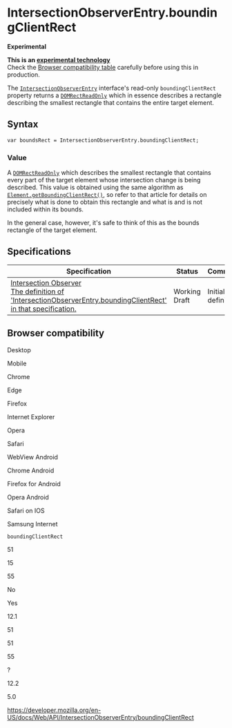 # IntersectionObserverEntry.boundingClientRect

**Experimental**

**This is an [experimental technology](https://developer.mozilla.org/en-US/docs/MDN/Guidelines/Conventions_definitions#experimental)**  
Check the [Browser compatibility table](#browser_compatibility) carefully before using this in production.

The [`IntersectionObserverEntry`](../intersectionobserverentry) interface's read-only `boundingClientRect` property returns a [`DOMRectReadOnly`](../domrectreadonly) which in essence describes a rectangle describing the smallest rectangle that contains the entire target element.

## Syntax

    var boundsRect = IntersectionObserverEntry.boundingClientRect;

### Value

A [`DOMRectReadOnly`](../domrectreadonly) which describes the smallest rectangle that contains every part of the target element whose intersection change is being described. This value is obtained using the same algorithm as [`Element.getBoundingClientRect()`](../element/getboundingclientrect), so refer to that article for details on precisely what is done to obtain this rectangle and what is and is not included within its bounds.

In the general case, however, it's safe to think of this as the bounds rectangle of the target element.

## Specifications

<table><thead><tr class="header"><th>Specification</th><th>Status</th><th>Comment</th></tr></thead><tbody><tr class="odd"><td><a href="https://w3c.github.io/IntersectionObserver/#dom-intersectionobserverentry-boundingclientrect">Intersection Observer<br />
<span class="small">The definition of 'IntersectionObserverEntry.boundingClientRect' in that specification.</span></a></td><td><span class="spec-wd">Working Draft</span></td><td>Initial definition</td></tr></tbody></table>

## Browser compatibility

Desktop

Mobile

Chrome

Edge

Firefox

Internet Explorer

Opera

Safari

WebView Android

Chrome Android

Firefox for Android

Opera Android

Safari on IOS

Samsung Internet

`boundingClientRect`

51

15

55

No

Yes

12.1

51

51

55

?

12.2

5.0

<a href="https://developer.mozilla.org/en-US/docs/Web/API/IntersectionObserverEntry/boundingClientRect" class="_attribution-link">https://developer.mozilla.org/en-US/docs/Web/API/IntersectionObserverEntry/boundingClientRect</a>
